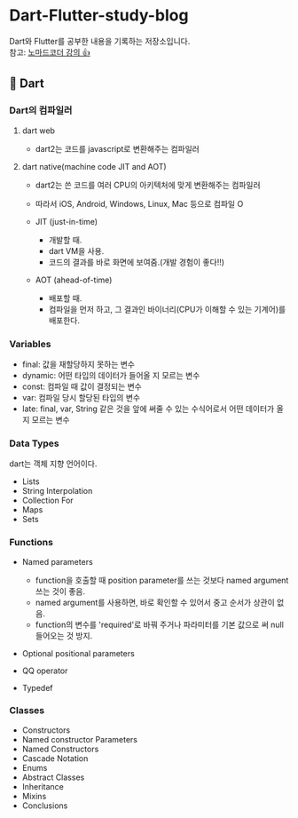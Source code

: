 # Dart-Flutter-study-blog

Dart와 Flutter를 공부한 내용을 기록하는 저장소입니다.  
참고: [노마드코더 강의 👍](https://nomadcoders.co/flutter-for-beginners)

## 🎯 Dart

### Dart의 컴파일러

1. dart web
   - dart2는 코드를 javascript로 변환해주는 컴파일러

2. dart native(machine code JIT and AOT)
   - dart2는 쓴 코드를 여러 CPU의 아키텍처에 맞게 변환해주는 컴파일러
   - 따라서 iOS, Android, Windows, Linux, Mac 등으로 컴파일 O

   - JIT (just-in-time)
     - 개발할 때.
     - dart VM을 사용.
     - 코드의 결과를 바로 화면에 보여줌.(개발 경험이 좋다!!)

   - AOT (ahead-of-time)
     - 배포할 때.
     - 컴파일을 먼저 하고, 그 결과인 바이너리(CPU가 이해할 수 있는 기계어)를 배포한다.

### Variables

- final: 값을 재할당하지 못하는 변수
- dynamic: 어떤 타입의 데이터가 들어올 지 모르는 변수
- const: 컴파일 때 값이 결정되는 변수
- var: 컴파일 당시 할당된 타입의 변수
- late: final, var, String 같은 것을 앞에 써줄 수 있는 수식어로서 어떤 데이터가 올 지 모르는 변수

### Data Types

dart는 객체 지향 언어이다.

- Lists
- String Interpolation
- Collection For
- Maps
- Sets

### Functions

- Named parameters
  - function을 호출할 때 position parameter를 쓰는 것보다 named argument 쓰는 것이 좋음.
  - named argument를 사용하면, 바로 확인할 수 있어서 중고 순서가 상관이 없음.
  - function의 변수를 'required'로 바꿔 주거나 파라미터를 기본 값으로 써 null 들어오는 것 방지.

- Optional positional parameters
- QQ operator
- Typedef

### Classes

- Constructors
- Named constructor Parameters
- Named Constructors
- Cascade Notation
- Enums
- Abstract Classes
- Inheritance
- Mixins
- Conclusions
